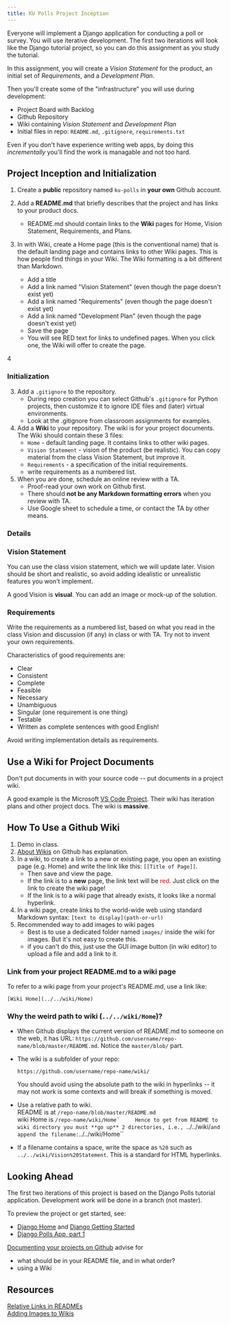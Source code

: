 ```yaml
---
title: KU Polls Project Inception
---
```


Everyone will implement a Django application for conducting a poll or survey. 
You will use iterative development. The first two iterations will look like
the Django tutorial project, so you can do this assignment as you study the tutorial. 

In this assignment, you will create a *Vision Statement* for the product,
an initial set of *Requirements*, and a *Development Plan*.

Then you'll create some of the "infrastructure" you will use during development:
- Project Board with Backlog
- Github Repository
- Wiki containing *Vision Statement* and *Development Plan*
- Initial files in repo: `README.md`, `.gitignore`, `requirements.txt`

Even if you don't have experience writing web apps,
by doing this *incrementally* you'll find the work is managable
and not too hard.


## Project Inception and Initialization

1. Create a **public** repository named `ku-polls` in **your own** Github account.

2. Add a **README.md** that briefly describes that the project and has links to your product docs. 
   - README.md should contain links to the **Wiki** pages for Home, Vision Statement, Requirements, and Plans.

3. In with Wiki, create a Home page (this is the conventional name) that is the default landing page and contains links to other Wiki pages.  This is how people find things in your Wiki.  The Wiki formatting is a bit different than Markdown. 
   - Add a title
   - Add a link named "Vision Statement" (even though the page doesn't exist yet)
   - Add a link named "Requirements" (even though the page doesn't exist yet)
   - Add a link named "Development Plan" (even though the page doesn't exist yet)
   - Save the page
   - You will see RED text for links to undefined pages. When you click one, the Wiki will offer to create the page.

4
### Initialization

3. Add a `.gitignore` to the repository. 
   - During repo creation you can select Github's `.gitignore` for Python projects, then customize it to ignore IDE files and (later) virtual environments.
   - Look at the .gitignore from classroom assignments for examples.
4. Add a **Wiki** to your repository.  The wiki is for your project documents.  The Wiki should contain these 3 files:
   - `Home` - default landing page. It contains links to other wiki pages.
   - `Vision Statement` - vision of the product (be realistic). You can copy material from the class Vision Statement, but improve it.
   - `Requirements` - a specification of the initial requirements.
   - write requirements as a numbered list.
5. When you are done, schedule an online review with a TA.
   - Proof-read your own work on Github first.
   - There should **not be any Markdown formatting errors** when you review with TA.
   - Use Google sheet to schedule a time, or contact the TA by other means.


### Details

### Vision Statement

You can use the class vision statement, which we will update later.
Vision should be short and realistic, so avoid adding idealistic or
unrealistic features you won't implement.

A good Vision is **visual**.  You can add an image or mock-up of the solution.

### Requirements 

Write the requirements as a numbered list, based on what you read in the 
class Vision and discussion (if any) in class or with TA.
Try not to invent your own requirements.

Characteristics of good requirements are:

* Clear
* Consistent
* Complete
* Feasible
* Necessary
* Unambiguous
* Singular (one requirement is one thing)
* Testable
* Written as complete sentences with good English!

Avoid writing implementation details as requirements.

## Use a Wiki for Project Documents

Don't put documents in with your source code -- put documents in a project wiki.

A good example is the Microsoft [VS Code Project](https://github.com/microsoft/vscode). Their wiki has iteration plans and other project docs.  The wiki is **massive**.

## How To Use a Github Wiki

1. Demo in class.  
2. [About Wikis](https://docs.github.com/en/github/building-a-strong-community/about-wikis) on Github has explanation.
3. In a wiki, to create a link to a new or existing page, you open an existing page (e.g. Home) and write the link like this: ``[[Title of Page]]``. 
   - Then save and view the page. 
   - If the link is to a **new** page, the link text will be <font color="red">red</font>. Just click on the link to create the wiki page!
   - If the link is to a wiki page that already exists, it looks like a normal hyperlink.
4. In a wiki page, create links to the world-wide web using standard Markdown syntax: `[text to display](path-or-url)`
5. Recommended way to add images to wiki pages
   - Best is to use a dedicated folder named `images/` inside the wiki for images. But it's not easy to create this.
   - if you can't do this, just use the GUI image button (in wiki editor) to upload a file and add a link to it.

### Link from your project README.md to a wiki page

To refer to a wiki page from your project's README.md,
use a link like:
```
[Wiki Home](../../wiki/Home)
```

### Why the weird path to wiki (`../../wiki/Home`)?

- When Github displays the current version of README.md to someone on the web, it has URL: ``https://github.com/username/repo-name/blob/master/README.md``.  Notice the `master/blob/` part.
- The wiki is a subfolder of your repo:
  ```
  https://github.com/username/repo-name/wiki/
  ```
  You should avoid using the absolute path to the wiki in hyperlinks -- it may not work is some contexts and will break if something is moved.
- Use a relative path to wiki.    
  README is at ``/repo-name/blob/master/README.md``    
  wiki Home is ``/repo-name/wiki/Home`    
  Hence to get from README to wiki directory you must **go up** 2 directories, i.e., ``../../wiki/`` and append the filename: ``../../wiki/Home``

- If a filename contains a space, write the space as `%20` such as ``../../wiki/Vision%20Statement``.  This is a standard for HTML hyperlinks.

## Looking Ahead

The first two iterations of this project is based on the Django Polls tutorial application.  Development work will be done in a branch (not master).

To preview the project or get started, see:

 * [Django Home](https://www.djangoproject.com/) and [Django Getting Started](https://www.djangoproject.com/start/)
 * [Django Polls App, part 1](https://docs.djangoproject.com/en/3.1/intro/tutorial01/)

[Documenting your projects on Github](https://guides.github.com/features/wikis/) advise for 
  * what should be in your README file, and in what order?
  * using a Wiki


## Resources

[Relative Links in READMEs](https://help.github.com/articles/adding-images-to-wikis/)    
[Adding Images to Wikis](https://help.github.com/articles/adding-images-to-wikis/)
